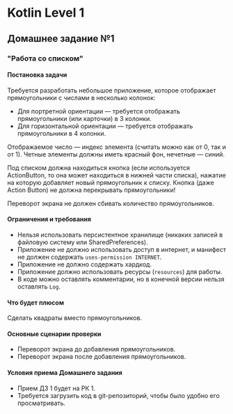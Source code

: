 # Kotlin Level 1

## Домашнее задание №1
### "Работа со списком"

#### Постановка задачи
Требуется разработать небольшое приложение, которое отображает прямоугольники с числами в несколько колонок:
- Для портретной ориентации — требуется отображать прямоугольники (или карточки) в 3 колонки.
- Для горизонтальной ориентации — требуется отображать прямоугольники в 4 колонки.

Отображаемое число — индекс элемента (считать можно как от 0, так и от 1). Четные элементы должны иметь красный фон, нечетные — синий.

Под списком должна находиться кнопка (если используется ActionButton, то она может находиться в нижней части списка), нажатие на которую добавляет новый прямоугольник к списку. Кнопка (даже Action Button) не должна перекрывать прямоугольники!

Переворот экрана не должен сбивать количество прямоугольников.

#### Ограничения и требования
- Нельзя использовать персистентное хранилище (никаких записей в файловую систему или SharedPreferences).
- Приложение не должно использовать доступ в интернет, и манифест не должен содержать `uses-permission INTERNET`.
- Приложение не должно содержать хардкод.
- Приложение должно использовать ресурсы (`resources`) для работы.
- В коде можно оставлять комментарии, но в конечной версии нельзя оставлять `Log`.

#### Что будет плюсом
Сделать квадраты вместо прямоугольников.

#### Основные сценарии проверки
- Переворот экрана до добавления прямоугольников.
- Переворот экрана после добавления прямоугольников.

#### Условия приема Домашнего задания
- Прием ДЗ 1 будет на РК 1.
- Требуется загрузить код в git-репозиторий, чтобы было удобно его просматривать.
